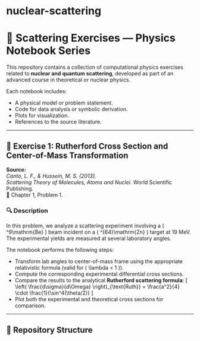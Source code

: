 # nuclear-scattering

# 🧪 Scattering Exercises — Physics Notebook Series

This repository contains a collection of computational physics exercises related to **nuclear and quantum scattering**, developed as part of an advanced course in theoretical or nuclear physics.

Each notebook includes:
- A physical model or problem statement.
- Code for data analysis or symbolic derivation.
- Plots for visualization.
- References to the source literature.

---

## 📘 Exercise 1: Rutherford Cross Section and Center-of-Mass Transformation

**Source:**  
*Canto, L. F., & Hussein, M. S. (2013).*  
*Scattering Theory of Molecules, Atoms and Nuclei*. World Scientific Publishing.  
📍 Chapter 1, Problem 1.

### 🔍 Description

In this problem, we analyze a scattering experiment involving a \( ^9\mathrm{Be} \) beam incident on a \( ^{64}\mathrm{Zn} \) target at 19 MeV. The experimental yields are measured at several laboratory angles.

The notebook performs the following steps:

- Transform lab angles to center-of-mass frame using the appropriate relativistic formula (valid for \( \lambda < 1 \)).
- Compute the corresponding experimental differential cross sections.
- Compare the results to the analytical **Rutherford scattering formula**:
  \[
  \left( \frac{d\sigma}{d\Omega} \right)_{\text{Ruth}} = \frac{a^2}{4} \cdot \frac{1}{\sin^4(\theta/2)}
  \]
- Plot both the experimental and theoretical cross sections for comparison.

---

## 📂 Repository Structure

